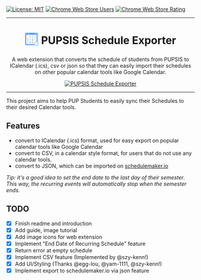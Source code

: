 [![License: MIT](https://img.shields.io/badge/License-MIT-yellowgreen.svg?style=for-the-badge&color=%23FBBC04)](https://opensource.org/licenses/MIT)
[![Chrome Web Store Users](https://img.shields.io/chrome-web-store/users/hilepoofffgmdlappbbggkhppjijhkch?style=for-the-badge&logo=chromewebstore&logoColor=white&color=%2334A853)](https://chromewebstore.google.com/detail/pupsis-schedule-exporter/hilepoofffgmdlappbbggkhppjijhkch)
[![Chrome Web Store Rating](https://img.shields.io/chrome-web-store/rating/hilepoofffgmdlappbbggkhppjijhkch?style=for-the-badge&logo=chromewebstore&logoColor=white&color=%23EA4335)](https://chromewebstore.google.com/detail/pupsis-schedule-exporter/hilepoofffgmdlappbbggkhppjijhkch)


***
<h1 align="center">
    <sub>
        <img src="./web-extension/src/web-icons/web-icon.png" alt="extension-icon" height="38" width="38"> 
    </sub>
    PUPSIS Schedule Exporter
</h1>
<p align="center">
A web extension that converts the schedule of students from PUPSIS to ICalendar (.ics), csv or json so that they can easily import their schedules on other popular calendar tools like Google Calendar.
</p>
<p align="center">
    <a href="https://chrome.google.com/webstore/detail/pupsis-schedule-exporter/hilepoofffgmdlappbbggkhppjijhkch">
    <img src="https://user-images.githubusercontent.com/585534/107280622-91a8ea80-6a26-11eb-8d07-77c548b28665.png" alt="PUPSIS Schedule Exporter"></a>
</p>


***



This project aims to help PUP Students to easily sync their Schedules to their desired Calendar tools.


## Features
- convert to ICalendar (.ics) format, used for easy export on popular calendar tools like Google Calendar
- convert to CSV, in a calendar style format, for users that do not use any calendar tools. 
- convert to JSON, which can be imported on [schedulemaker.io](https://schedulemaker.io/)

*Tip: it's a good idea to set the end date to the last day of their semester. This way, the recurring events will automatically stop when the semester ends.*

## TODO
- [x] Finish readme and introduction
- [x] Add guide, image tutorial 
- [x] Add image icons for web extension
- [x] Implement "End Date of Recurring Schedule" feature
- [x] Return error at empty schedule
- [x] Implement CSV feature (Implemented by @szy-kenn!)
- [x] Add UI/Styling (Thanks @egg-lou, @yam-1111, @szy-kenn!)
- [x] Implement export to schedulemaker.io via json feature
